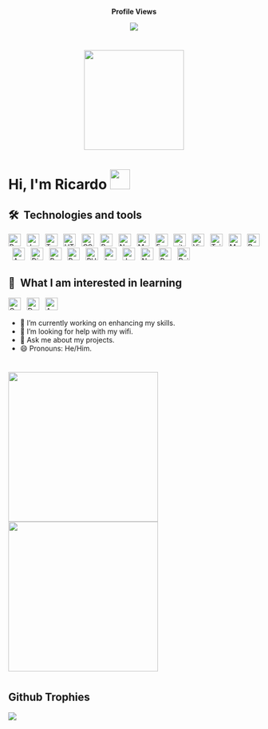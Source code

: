 <div align="center">
  <p><b>Profile Views</b></p>
  <img src="https://profile-counter.glitch.me/rjchi/count.svg" />
</div>

#
<div align="center">
<a href="https://git.io/streak-stats">
  <img height=200 align="center" src="https://streak-stats.demolab.com?user=rjchi&theme=neon&hide_border=true" />
</a>
</div>

# Hi, I'm Ricardo <img src="https://raw.githubusercontent.com/MartinHeinz/MartinHeinz/master/wave.gif" width="40px">

## 🛠  Technologies and tools

<a name="learning-now"></a>

[<img src="https://img.shields.io/badge/React-282C34?logo=react&logoColor=61DAFB" alt="React logo" title="React.js / React Native" height="25" />][tech_tools_anchor]
&nbsp;
[<img src="https://img.shields.io/badge/JavaScript-282C34?logo=javascript&logoColor=F7DF1E" alt="JavaScript logo" title="JavaScript" height="25" />][tech_tools_anchor]
&nbsp;
[<img src="https://img.shields.io/badge/TypeScript-282C34?logo=typescript&logoColor=3178C6" alt="TypeScript logo" title="TypeScript" height="25" />][tech_tools_anchor]
&nbsp;
[<img src="https://img.shields.io/badge/HTML5-282C34?logo=html5&logoColor=E34F26" alt="HTML5 logo" title="HTML5" height="25" />][tech_tools_anchor]
&nbsp;
[<img src="https://img.shields.io/badge/CSS3-282C34?logo=css3&logoColor=1572B6" alt="CSS3 logo" title="CSS3" height="25" />][tech_tools_anchor]
&nbsp;
[<img src="https://img.shields.io/badge/Redux-282C34?logo=redux&logoColor=764ABC" alt="Redux logo" title="Redux" height="25" />][tech_tools_anchor]
&nbsp;
[<img src="https://img.shields.io/badge/Node.js-282C34?logo=node.js&logoColor=339933" alt="Node.js logo" title="Node.js" height="25" />][tech_tools_anchor]
&nbsp;
[<img src="https://img.shields.io/badge/MongoDB-282C34?logo=mongodb&logoColor=47A248" alt="MongoDB logo" title="MongoDB" height="25" />][tech_tools_anchor]
&nbsp;
[<img src="https://img.shields.io/badge/Express-282C34?logo=express&logoColor=FFFFFF" alt="Express.js logo" title="Express.js" height="25" />][tech_tools_anchor]
&nbsp;
[<img src="https://img.shields.io/badge/git-282C34?logo=git&logoColor=F05032" alt="git logo" title="git" height="25" />][tech_tools_anchor]
&nbsp;
[<img src="https://img.shields.io/badge/VS%20Code-282C34?logo=visual-studio-code&logoColor=007ACC" alt="Visual Studio Code logo" title="Visual Studio Code" height="25" />][tech_tools_anchor]
&nbsp;
[<img src="https://img.shields.io/badge/Tailwind%20CSS-282C34?logo=tailwind-css&logoColor=38B2AC" alt="Tailwind CSS logo" title="Tailwind CSS" height="25" />][learning_next_anchor]
&nbsp;
[<img src="https://img.shields.io/badge/MySQL-282C34?logo=mysql&logoColor=4479A1" alt="MySQL logo" title="MySQL" height="25" />][learning_next_anchor]
&nbsp;
[<img src="https://img.shields.io/badge/Postman-282C34?logo=postman&logoColor=FF6C37" alt="Postman logo" title="Postman" height="25" />][learning_next_anchor]
&nbsp;
[<img src="https://img.shields.io/badge/Angular-282C34?logo=angular&logoColor=0F0F11" alt="Angular logo" title="Angular" height="25" />][learning_next_anchor]
&nbsp;
[<img src="https://img.shields.io/badge/Django-282C34?logo=django&logoColor=092E20" alt="Django logo" title="Django" height="25" />][learning_next_anchor]
&nbsp;
[<img src="https://img.shields.io/badge/Bootstrap-282C34?logo=bootstrap&logoColor=7952B3" alt="Bootstrap logo" title="Bootstrap" height="25" />][learning_next_anchor]
&nbsp;
[<img src="https://img.shields.io/badge/Python-282C34?logo=python&logoColor=3776AB" alt="Python logo" title="Python" height="25" />][learning_next_anchor]
&nbsp;
[<img src="https://img.shields.io/badge/PHP-282C34?logo=php&logoColor=777BB4" alt="PHP logo" title="PHP" height="25" />][learning_next_anchor]
&nbsp;
[<img src="https://img.shields.io/badge/Laravel-282C34?logo=Laravel&logoColor=FF2D20" alt="Laravel logo" title="Laravel" height="25" />][learning_next_anchor]
&nbsp;
[<img src="https://img.shields.io/badge/Java-282C34?logo=java&logoColor=1B72BE" alt="Java logo" title="Java" height="25" />][learning_next_anchor]
&nbsp;
[<img src="https://img.shields.io/badge/Netlify-282C34?logo=netlify&logoColor=00C7B7" alt="Netlify logo" title="Netlify" height="25" />][learning_next_anchor]
&nbsp;
[<img src="https://img.shields.io/badge/Render-282C34?logo=render&logoColor=46E3B7" alt="Render logo" title="Render" height="25" />][learning_next_anchor]
&nbsp;
[<img src="https://img.shields.io/badge/Railway-282C34?logo=railway&logoColor=0B0D0E" alt="Railway logo" title="Railway" height="25" />][learning_next_anchor]

<a name="learning-next"></a>

## 👾  What I am interested in learning 

[<img src="https://img.shields.io/badge/GraphQL-282C34?logo=graphql&logoColor=E10098" alt="GraphQL logo" title="GraphQL" height="25" />][learning_next_anchor]
&nbsp;
[<img src="https://img.shields.io/badge/Docker-282C34?logo=docker&logoColor=2496ED" alt="Docker logo" title="Docker" height="25" />][learning_next_anchor]
&nbsp;
[<img src="https://img.shields.io/badge/Amazon-282C34?logo=amazon&logoColor=FF9900" alt="Amazon logo" title="Amazon" height="25" />][learning_next_anchor]
&nbsp;

[tech_tools_anchor]: #bonjour--
[learning_now_anchor]: #learning-now
[learning_next_anchor]: #learning-next

- 🔭 I’m currently working on enhancing my skills.
- 🤔 I’m looking for help with my wifi.
- 💬 Ask me about my projects.
- 😄 Pronouns: He/Him.

#
<!-- 
![Harlok's WakaTime stats](https://github-readme-stats.vercel.app/api/wakatime?username=rjchi&theme=midnight-purple&border_radius=0.2)
-->

<a href="https://github.com/rjchi/github-readme-stats">
  <img height=300 align="center" src="https://github-readme-stats.vercel.app/api?username=rjchi&show=reviews,discussions_started,discussions_answered,prs_merged,prs_merged_percentage&theme=midnight-purple&border_radius=0.2" />
</a>
<a href="https://github.com/rjchi/convoychat">
  <img height=300 align="center" src="https://github-readme-stats.vercel.app/api/top-langs?username=rjchi&layout=donut&theme=midnight-purple&border_radius=0.2&langs_count=8&card_width=320" />
</a>

#
## Github Trophies

<img src="https://github-profile-trophy.vercel.app/?username=rjchi&theme=algolia&column=4">
